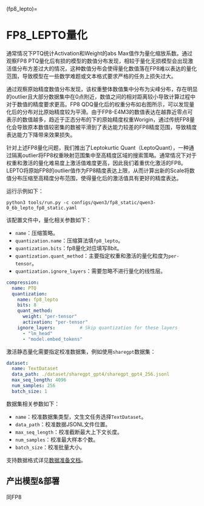 (fp8_lepto)=

# FP8_LEPTO量化

通常情况下PTQ统计Activation和Weight的abs Max值作为量化缩放系数。通过观察FP8 PTQ量化后有损的模型的数值分布发现，相较于量化无损模型会出现激活值分布方差过大的情况，这种数值分布会使得量化数值落在FP8难以表达的量化范围，导致模型在一些数学难题或文本格式要求严格的任务上损失过大。


通过观察原始精度数值分布发现，该权重整体数值集中分布为尖峰分布，存在明显的outlier且大部分数据集中在0点附近，数值之间的相对距离较小导致计算过程中对于数值的精度要求更高。FP8 QDQ量化后的权重分布如右图所示，可以发现量化后的分布对比原始精度较为平滑。由于FP8-E4M3的数值表达在越靠近零点可表示的数值越多，趋近于正态分布的下的原始精度权重Worigin，通过传统FP8量化会导致原本数值较密集的数被平滑到了表达能力较差的FP8精度范围，导致精度表达能力下降带来效果损失。

针对上述FP8量化问题，我们推出了Leptokurtic Quant（LeptoQuant），一种通过隔离outlier将FP8权重映射范围集中至高精度区域的搜索策略。通常情况下对于权重和激活的量化难易度上激活值难度更高，因此我们着重优化激活的FP8。LEPTO将原始FP8的outlier值作为FP8精度表达上限，从而计算出新的Scale将数值分布压缩至高精度分布范围，使得量化后的激活值具有更好的精度表达。


运行示例如下：

```shell
python3 tools/run.py -c configs/qwen3/fp8_static/qwen3-0_6b_lepto_fp8_static.yaml
```

该配置文件中，量化相关参数如下：
- `name`：压缩策略。
- `quantization.name`：压缩算法填`fp8_lepto`。
- `quantization.bits`：fp8量化对应填写8bit。
- `quantization.quant_method`：主要指定权重和激活的量化粒度为`per-tensor`。
- `quantization.ignore_layers`：需要忽略不进行量化的线性层。

```yaml
compression:
  name: PTQ
  quantization:
    name: fp8_lepto
    bits: 8
    quant_method:
      weight: "per-tensor"
      activation: "per-tensor"
    ignore_layers:         # Skip quantization for these layers
      - "lm_head"
      - "model.embed_tokens"
```

激活静态量化需要指定校准数据集，例如使用`sharegpt`数据集：

```yaml
dataset:
  name: TextDataset
  data_path: ./dataset/sharegpt_gpt4/sharegpt_gpt4_256.jsonl
  max_seq_length: 4096
  num_samples: 256
  batch_size: 1
```

数据集相关参数如下：
- `name`：校准数据集类型，文生文任务选择`TextDataset`。
- `data_path`：校准数据JSONL文件位置。
- `max_seq_length`：校准截断最大上下文长度。
- `num_samples`：校准最大样本个数。
- `batch_size`：校准批量大小。

支持数据格式详见[数据准备文档](../design/prepare_dataset.md)。


## 产出模型&部署

同FP8

